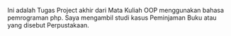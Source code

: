 Ini adalah Tugas Project akhir dari Mata Kuliah OOP menggunakan bahasa pemrograman php. Saya mengambil studi kasus Peminjaman Buku atau yang disebut Perpustakaan.
